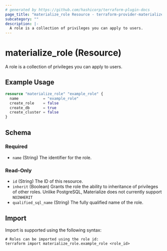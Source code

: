 ```yaml
---
# generated by https://github.com/hashicorp/terraform-plugin-docs
page_title: "materialize_role Resource - terraform-provider-materialize"
subcategory: ""
description: |-
  A role is a collection of privileges you can apply to users.
---
```


# materialize_role (Resource)

A role is a collection of privileges you can apply to users.

## Example Usage

```terraform
resource "materialize_role" "example_role" {
  name           = "example_role"
  create_role    = false
  create_db      = true
  create_cluster = false
}
```

<!-- schema generated by tfplugindocs -->
## Schema

### Required

- `name` (String) The identifier for the role.

### Read-Only

- `id` (String) The ID of this resource.
- `inherit` (Boolean) Grants the role the ability to inheritance of privileges of other roles. Unlike PostgreSQL, Materialize does not currently support `NOINHERIT`
- `qualified_sql_name` (String) The fully qualified name of the role.

## Import

Import is supported using the following syntax:

```shell
# Roles can be imported using the role id:
terraform import materialize_role.example_role <role_id>
```
